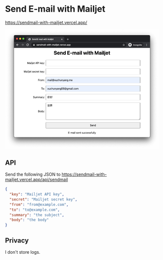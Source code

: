 # Send E-mail with Mailjet

https://sendmail-with-mailjet.vercel.app/

![screen shot of the website](Screen-Shot-2020-08-11-at-18.47.38.png)

## API

Send the following JSON to https://sendmail-with-mailjet.vercel.app/api/sendmail

``` json
{
  "key": "Mailjet API key",
  "secret": "Mailjet secret key",
  "from": "from@example.com",
  "to": "to@example.com",
  "summary": "the subject",
  "body": "the body"
}
```

## Privacy

I don't store logs.
